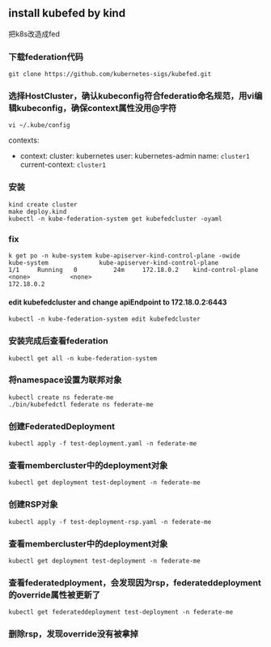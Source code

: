 ## install kubefed by kind
把k8s改造成fed

### 下载federation代码
```
git clone https://github.com/kubernetes-sigs/kubefed.git
```
### 选择HostCluster，确认kubeconfig符合federatio命名规范，用vi编辑kubeconfig，确保context属性没用@字符
```
vi ~/.kube/config
```

contexts:
- context:
    cluster: kubernetes
    user: kubernetes-admin
  name: `cluster1`
current-context: `cluster1`

### 安装
```
kind create cluster
make deploy.kind
kubectl -n kube-federation-system get kubefedcluster -oyaml
```
### fix
```
k get po -n kube-system kube-apiserver-kind-control-plane -owide
kube-system              kube-apiserver-kind-control-plane             1/1     Running   0          24m     172.18.0.2    kind-control-plane   <none>           <none>
172.18.0.2
```
#### edit kubefedcluster and change apiEndpoint to 172.18.0.2:6443
```
kubectl -n kube-federation-system edit kubefedcluster
```
### 安装完成后查看federation
```
kubectl get all -n kube-federation-system
```
### 将namespace设置为联邦对象
```
kubectl create ns federate-me
./bin/kubefedctl federate ns federate-me

```
### 创建FederatedDeployment
```
kubectl apply -f test-deployment.yaml -n federate-me
```
### 查看membercluster中的deployment对象
```
kubectl get deployment test-deployment -n federate-me
```
### 创建RSP对象
```
kubectl apply -f test-deployment-rsp.yaml -n federate-me
```
### 查看membercluster中的deployment对象
```
kubectl get deployment test-deployment -n federate-me
```
### 查看federatedployment，会发现因为rsp，federateddeployment的override属性被更新了
```
kubectl get federateddeployment test-deployment -n federate-me
```
### 删除rsp，发现override没有被拿掉
